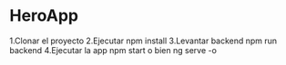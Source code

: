 # HeroApp

1.Clonar el proyecto
2.Ejecutar npm install
3.Levantar backend npm run backend
4.Ejecutar la app npm start o bien ng serve -o

